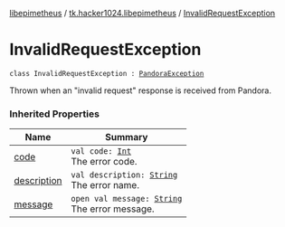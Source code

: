 [libepimetheus](../index.md) / [tk.hacker1024.libepimetheus](index.md) / [InvalidRequestException](./-invalid-request-exception.md)

# InvalidRequestException

`class InvalidRequestException : `[`PandoraException`](-pandora-exception/index.md)

Thrown when an "invalid request" response is received from Pandora.

### Inherited Properties

| Name | Summary |
|---|---|
| [code](-pandora-exception/code.md) | `val code: `[`Int`](https://kotlinlang.org/api/latest/jvm/stdlib/kotlin/-int/index.html)<br>The error code. |
| [description](-pandora-exception/description.md) | `val description: `[`String`](https://kotlinlang.org/api/latest/jvm/stdlib/kotlin/-string/index.html)<br>The error name. |
| [message](-pandora-exception/message.md) | `open val message: `[`String`](https://kotlinlang.org/api/latest/jvm/stdlib/kotlin/-string/index.html)<br>The error message. |
